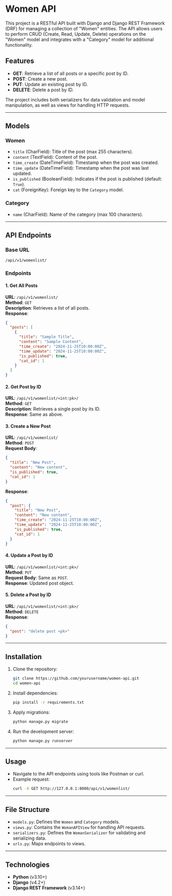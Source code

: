 # Women API

This project is a RESTful API built with Django and Django REST Framework (DRF) for managing a collection of "Women" entities. The API allows users to perform CRUD (Create, Read, Update, Delete) operations on the "Women" model and integrates with a "Category" model for additional functionality.

## Features

- **GET**: Retrieve a list of all posts or a specific post by ID.
- **POST**: Create a new post.
- **PUT**: Update an existing post by ID.
- **DELETE**: Delete a post by ID.

The project includes both serializers for data validation and model manipulation, as well as views for handling HTTP requests.

---

## Models

### Women
- `title` (CharField): Title of the post (max 255 characters).
- `content` (TextField): Content of the post.
- `time_create` (DateTimeField): Timestamp when the post was created.
- `time_update` (DateTimeField): Timestamp when the post was last updated.
- `is_published` (BooleanField): Indicates if the post is published (default: `True`).
- `cat` (ForeignKey): Foreign key to the `Category` model.

### Category
- `name` (CharField): Name of the category (max 100 characters).

---

## API Endpoints

### Base URL
`/api/v1/womenlist/`

### Endpoints

#### 1. Get All Posts
**URL**: `/api/v1/womenlist/`  
**Method**: `GET`  
**Description**: Retrieves a list of all posts.  
**Response**:  
```json
{
  "posts": [
    {
      "title": "Sample Title",
      "content": "Sample Content",
      "time_create": "2024-11-25T10:00:00Z",
      "time_update": "2024-11-25T10:00:00Z",
      "is_published": true,
      "cat_id": 1
    }
  ]
}
```

#### 2. Get Post by ID
**URL**: `/api/v1/womenlist/<int:pk>/`  
**Method**: `GET`  
**Description**: Retrieves a single post by its ID.  
**Response**: Same as above.

#### 3. Create a New Post
**URL**: `/api/v1/womenlist/`  
**Method**: `POST`  
**Request Body**:
```json
{
  "title": "New Post",
  "content": "New content",
  "is_published": true,
  "cat_id": 1
}
```
**Response**:
```json
{
  "post": {
    "title": "New Post",
    "content": "New content",
    "time_create": "2024-11-25T10:00:00Z",
    "time_update": "2024-11-25T10:00:00Z",
    "is_published": true,
    "cat_id": 1
  }
}
```

#### 4. Update a Post by ID
**URL**: `/api/v1/womenlist/<int:pk>/`  
**Method**: `PUT`  
**Request Body**: Same as `POST`.  
**Response**: Updated post object.

#### 5. Delete a Post by ID
**URL**: `/api/v1/womenlist/<int:pk>/`  
**Method**: `DELETE`  
**Response**:
```json
{
  "post": "delete post <pk>"
}
```

---

## Installation

1. Clone the repository:
   ```bash
   git clone https://github.com/yourusername/women-api.git
   cd women-api
   ```

2. Install dependencies:
   ```bash
   pip install -r requirements.txt
   ```

3. Apply migrations:
   ```bash
   python manage.py migrate
   ```

4. Run the development server:
   ```bash
   python manage.py runserver
   ```

---

## Usage

- Navigate to the API endpoints using tools like Postman or curl.
- Example request:
  ```bash
  curl -X GET http://127.0.0.1:8000/api/v1/womenlist/
  ```

---

## File Structure

- `models.py`: Defines the `Women` and `Category` models.
- `views.py`: Contains the `WomanAPIView` for handling API requests.
- `serializers.py`: Defines the `WomanSerializer` for validating and serializing data.
- `urls.py`: Maps endpoints to views.

---

## Technologies

- **Python** (v3.10+)
- **Django** (v4.2+)
- **Django REST Framework** (v3.14+)


